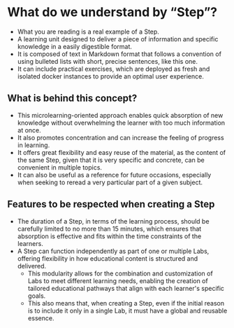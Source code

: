 # What do we understand by “Step”?

* What you are reading is a real example of a Step.
* A learning unit designed to deliver a piece of information and specific knowledge in a easily digestible format.
* It is composed of text in Markdown format that follows a convention of using bulleted lists with short, precise sentences, like this one.
* It can include practical exercises, which are deployed as fresh and isolated docker instances to provide an optimal user experience.

## What is behind this concept?

* This microlearning-oriented approach enables quick absorption of new knowledge without overwhelming the learner with too much information at once.
* It also promotes concentration and can increase the feeling of progress in learning.
* It offers great flexibility and easy reuse of the material, as the content of the same Step, given that it is very specific and concrete, can be convenient in multiple topics.
* It can also be useful as a reference for future occasions, especially when seeking to reread a very particular part of a given subject.

## Features to be respected when creating a Step

* The duration of a Step, in terms of the learning process, should be carefully limited to no more than 15 minutes, which ensures that absorption is effective and fits within the time constraints of the learners.
* A Step can function independently as part of one or multiple Labs, offering flexibility in how educational content is structured and delivered.
  * This modularity allows for the combination and customization of Labs to meet different learning needs, enabling the creation of tailored educational pathways that align with each learner's specific goals.
  * This also means that, when creating a Step, even if the initial reason is to include it only in a single Lab, it must have a global and reusable essence.
